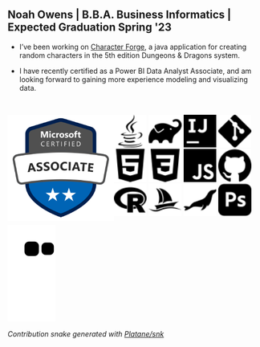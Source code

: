 ## Noah Owens | B.B.A. Business Informatics | Expected Graduation Spring '23

- I’ve been working on [Character Forge](https://github.com/noah-owens/Character-Forge), a java application for creating random characters in the 5th edition Dungeons & Dragons system.

- I have recently certified as a Power BI Data Analyst Associate, and am looking forward to gaining more experience modeling and visualizing data.

<br />

<p>
<img width=42%" align="left" alt="Microsoft Power BI Data Analyst Associate Certification" src="images/microsoft-certified-associate-badge.svg" />

<!-- Icons from https://simpleicons.org/ -->

<img width="13%" alt="Java" src="images/java.svg">
<img width="13%" alt="Gradle" src="images/gradle.svg">
<img width="13%" alt="Intellij" src="images/intellijidea.svg">
<img width="13%" alt="Git" src="images/git.svg">

<br />

<img width="13%" alt="HTML5" src="images/html5.svg">
<img width="13%" alt="CSS3" src="images/css3.svg">
<img width="13%" alt="JavaScript" src="images/javascript.svg">
<img width="13%" alt="GitHub" src="images/github.svg">
<br />

<img width="13%" alt="R" src="images/r.svg">
<img width="13%" alt="PHPMyAdmin" src="images/phpmyadmin.svg">
<img width="13%" alt="MariaDB" src="images/mariadb.svg">
<img width="13%" alt="Photoshop" src="images/adobephotoshop.svg">
</p>

![GitHub Contribution Snake Animation](https://raw.githubusercontent.com/noah-owens/noah-owens/output/github-snake.svg)

_Contribution snake generated with [Platane/snk](https://github.com/Platane/snk)_
